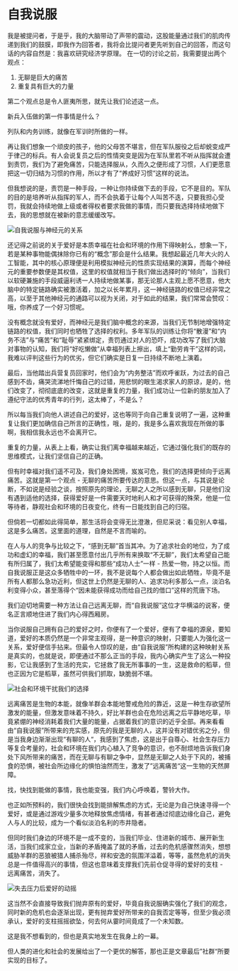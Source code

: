 # 自我说服

我是被提问者，于是乎，我的大脑带动了声带的震动，这股能量通过我们的肌肉传递到我们的鼓膜，即我作为回答者，我将会比提问者更先听到自己的回答，而这句话的内容自然是：我喜欢研究经济学原理。
在一切的讨论之前，我需要提出两个观点：

1. 无聊是巨大的痛苦
2. 重复具有巨大的力量

第二个观点总是令人匪夷所思，就先让我们论述这一点。

新兵入伍做的第一件事情是什么？

列队和内务训练，就像在军训时所做的一样。

再让我们想象一个顽皮的孩子，他的父母苦不堪言，但在军队服役之后却蜕变成严于律己的标兵。有人会说复员之后的性情突变是因为在军队里若不听从指挥就会遭到责罚，我们为了避免痛苦，只能选择服从，久而久之便形成了习惯，人们更愿意把这一切归结为习惯的作用，所以才有了“养成好习惯”这样的说法。

但我想说的是，责罚是一种手段，一种让你持续做下去的手段，它不是目的。军队的目的是培养听从指挥的军人，而不会执着于让每个人叫苦不迭，只要我担心受罚，我就会持续地做上级或者得权者要求我做的事情，而只要我选择持续地做下去，我的思想就在被新的意志缓缓改写。

![自我说服与神经元的关系](http://cdn.lucario.cn/blog/notes/community-era/A8.png?imageView2/0/q/75|imageslim)

还记得之前说的关于爱好是本质幸福在社会和环境的作用下得映射么，想象一下，若是某种事物能偶抹除你已有的“概念”那会是什么结果。我想起最近几年大火的人工智能，其中的核心原理便是利用模拟神经元的性质实现结果的演算，而每个神经元的重要参数便是其权值，这里的权值就相当于我们做出选择时的“倾向”，当我们以软硬兼施的手段威逼利诱一人持续地做某事，那无论那人主观上愿不愿意，他大脑中的特定链路确实被激活着，加之以长年累月，这一神经链路的权值已经非常之高，以至于其他神经元的通路可以视为关闭，对于如此的结果，我们常常会赞叹：哦，你养成了一个好习惯呢。

没有概念就没有爱好，而神经元是我们脑中概念的来源，当我们无节制地增强特定链路的权值，我们同时也牺牲了选择的权利。多年军队的训练让你将“散漫”和“内务不洁”与“痛苦”和“耻辱”紧紧绑定，责罚通过对人的恐吓，成功改写了我们大脑对事物的认知，我们将“好吃懒做”从幸福列表上擦出，填上“勤劳肯干”这样的词，我难以评判这些行为的优劣，但它们确实是日复一日持续不断地上演着。

最后，当他踏出兵营复员回家时，他们会为“内务整洁”而欢呼雀跃，为过去的自己感到不齿，痛哭流涕地忏悔自己的过错，用悲悯的眼生渴求家人的原谅，是的，他们改变了，彻彻底底的改变，这就是重复的力量，我们成功让一位新的朋友加入了遵纪守法的优秀青年的行列，这太棒了，不是么？

所以每当我们向他人讲述自己的爱好，这也等同于向自己重复说明了一遍，这种重复让我们更加确信自己所言的正确性，哦，是的，我是多么喜欢我现在所做的事啊，我相信我永远也不会离开它。

重复的力量，从表上上看，确实让我们离幸福越来越近，它通过强化我们的既存的思维模式，让我们坚信自己的正确。

但有时幸福对我们遥不可及，我们身处困境，岌岌可危，我们的选择更倾向于远离痛苦。这就是第一个观点 - 无聊的痛苦所要传达的意思。但这一点，与其说是论断，不如说是经验之谈，按照原先的理论，无聊之人之所以感到无聊，只是他们没有遇到适他的选择，获得爱好是一件需要天时地利人和才可获得的殊荣，他是一位等待者，静观社会和环境的日夜变化，终有一日能找到自己的归宿。

但倘若一切都如此得简单，那生活将会变得无比澄澈，但尼采说：看见别人幸福，这是多么痛苦。这里面的道理，自然是不言而喻的。

在人与人的竞争与比较之下，“感到无聊”首当其冲。为了追求社会的地位，为了成功和虚幻的幸福，我们甚至愿意付出几乎所有来换取“不无聊”，我们太希望自己能有所归属了，我们太希望能变得和那些“成功人士”一样 - 热爱一物，持之以恒。而自我说服正是这众多牺牲中的一环，我不是说每个人都会做出如此牺牲，毕竟不是所有人都那么急功近利，但这世上仍然是无聊的人、追求功利多那么一点，淡泊名利变得小众，甚至落得个“因未能获得成功而给自己找的借口”这样的荒唐下场。

我们迫切地需要一种方法让自己远离无聊，而“自我说服”这位才华横溢的说客，便名正言顺地住进了我们内心得西厢房。

当你说服自己拥有自己的爱好之时，你便有了一个爱好，便有了幸福的源泉，要知道，爱好的本质仍然是一个非常主观得，是一种意识的映射，只要能人为强化这一关系，爱好便信手拈来。但最令人惊叹的是，由“自我说服”所构建的这种映射关系是真实的，也就是说，即便通过不那么正当的手段，我内心确实产生了这么一种投影，它让我感到了生活的充实，它拯救了我无所事事的一生，这是救命的稻草，但也正因为它是稻草，虽然可供我们抓取，缺脆弱不堪。

![社会和环境干扰我们的选择](http://cdn.lucario.cn/blog/notes/community-era/A9.png?imageView2/0/q/75|imageslim)

远离痛苦是生物的本能，就像羊群会本能地警戒危险的靠近，这是一种生存欲望所激发的能量，但激发意味着不持久，好比羊群也会在危险远离之后平静地吃草，毕竟紧绷的神经消耗着我们大量的能量，占据着我们的意识的近乎全部。再来看看由“自我说服”所带来的充实感，原先的我是无聊的人，这并没有对错优劣之分，但是当我身边渐渐出现“有聊的人“，我感到了焦虑，这是出于自尊心、社会生存压力等复合考量的，社会和环境在我们内心植入了竞争的意识，也不耐烦地告诉我们身处下风所带来的痛苦，而在无聊与有聊之争中，显然是无聊之人处于下风的，被捕食的恐惧，被社会所边缘化的惧怕油然而生，激发了”远离痛苦“这一生物的天然屏障。

找，快找到能做的事情，我也能变强，我们内心呼唤着，警铃大作。

也正如所预料的，我们很快会找到能排解焦虑的方式，无论是为自己快速寻得一个爱好，或是通过游戏少量多次地释放焦虑情绪，有甚者通过彻底边缘化自己，避免人与人的比较，成为一个看似淡泊名利的市井隐者。

但同时我们身边的环境不是一成不变的，当我们毕业、住进新的城市、展开新生活，当我们成家立业，当新的矛盾掩盖了就的矛盾，过去的危机感骤然消失，想想威胁羊群的恶狼被猎人捕杀殆尽，祥和安逸的氛围洋溢着，等等，虽然危机的消失总是一件值得高兴的事情，但这也意味着支撑我们先前仓促寻得的爱好的支柱 - 远离痛苦，消失了。

![失去压力后爱好的动摇](http://cdn.lucario.cn/blog/notes/community-era/A10.png?imageView2/0/q/75|imageslim)

这当然不会直接导致我们抛弃原有的爱好，毕竟自我说服确实强化了我们的观念，同时新的危机也会逐渐出现，更有抛弃爱好所带来的自我否定等等，但至少我必须承认，爱好的支柱摇摇欲坠，何去何从霎时间竟成了一个未知数。

这是我不想看到的，但也是真实地发生在我身上的一幕。

但人类的进化和社会的发展给出了一个更优的解答，那也正是文章最后”社群“所要实现的目标了。